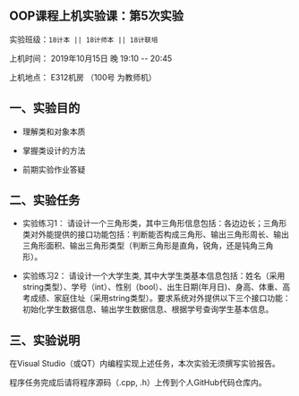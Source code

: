 **OOP课程上机实验课：第5次实验**
---

实验班级：`18计本 || 18计师本 || 18计联培`

上机时间： 2019年10月15日 晚 19:10 -- 20:45

上机地点：  E312机房 （100号 为教师机）



## 一、实验目的

* 理解类和对象本质
  
* 掌握类设计的方法
  
* 前期实验作业答疑


## 二、实验任务


* 实验练习1： 请设计一个三角形类，其中三角形信息包括：各边边长；三角形类对外能提供的接口功能包括：判断能否构成三角形、输出三角形周长、输出三角形面积、输出三角形类型（判断三角形是直角，锐角，还是钝角三角形）。



* 实验练习2： 请设计一个大学生类, 其中大学生类基本信息包括：姓名（采用string类型）、学号（int）、性别（bool）、出生日期(年月日)、身高、体重、高考成绩、家庭住址（采用string类型）。要求系统对外提供以下三个接口功能：初始化学生数据信息、输出学生数据信息、根据学号查询学生基本信息。

 

## 三、实验说明

 在Visual Studio（或QT）内编程实现上述任务，本次实验无须撰写实验报告。

 程序任务完成后请将程序源码（.cpp, .h）上传到个人GitHub代码仓库内。

 
